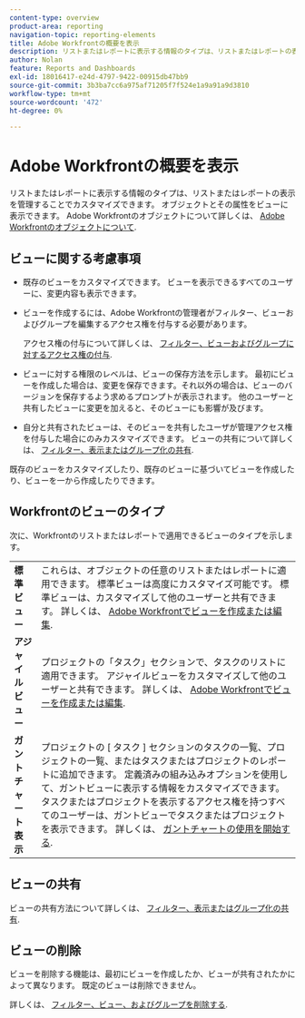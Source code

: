 ```yaml
---
content-type: overview
product-area: reporting
navigation-topic: reporting-elements
title: Adobe Workfrontの概要を表示
description: リストまたはレポートに表示する情報のタイプは、リストまたはレポートの表示を管理することでカスタマイズできます。 オブジェクトとその属性をビューに表示できます。
author: Nolan
feature: Reports and Dashboards
exl-id: 18016417-e24d-4797-9422-00915db47bb9
source-git-commit: 3b3ba7cc6a975af71205f7f524e1a9a91a9d3810
workflow-type: tm+mt
source-wordcount: '472'
ht-degree: 0%

---
```


# Adobe Workfrontの概要を表示

<!--Audited: 01/2024-->

リストまたはレポートに表示する情報のタイプは、リストまたはレポートの表示を管理することでカスタマイズできます。 オブジェクトとその属性をビューに表示できます。 Adobe Workfrontのオブジェクトについて詳しくは、 [Adobe Workfrontのオブジェクトについて](../../../workfront-basics/navigate-workfront/workfront-navigation/understand-objects.md).

## ビューに関する考慮事項

* 既存のビューをカスタマイズできます。 ビューを表示できるすべてのユーザーに、変更内容も表示できます。
* ビューを作成するには、Adobe Workfrontの管理者がフィルター、ビューおよびグループを編集するアクセス権を付与する必要があります。

  アクセス権の付与について詳しくは、 [フィルター、ビューおよびグループに対するアクセス権の付与](../../../administration-and-setup/add-users/configure-and-grant-access/grant-access-fvg.md).

* ビューに対する権限のレベルは、ビューの保存方法を示します。 最初にビューを作成した場合は、変更を保存できます。それ以外の場合は、ビューのバージョンを保存するよう求めるプロンプトが表示されます。 他のユーザーと共有したビューに変更を加えると、そのビューにも影響が及びます。
* 自分と共有されたビューは、そのビューを共有したユーザが管理アクセス権を付与した場合にのみカスタマイズできます。 ビューの共有について詳しくは、 [フィルター、表示またはグループ化の共有](../../../reports-and-dashboards/reports/reporting-elements/share-filter-view-grouping.md).

既存のビューをカスタマイズしたり、既存のビューに基づいてビューを作成したり、ビューを一から作成したりできます。

## Workfrontのビューのタイプ

次に、Workfrontのリストまたはレポートで適用できるビューのタイプを示します。

<table style="table-layout:auto">
    <tr>
        <td><strong>標準ビュー</strong></td>
        <td>これらは、オブジェクトの任意のリストまたはレポートに適用できます。 標準ビューは高度にカスタマイズ可能です。 標準ビューは、カスタマイズして他のユーザーと共有できます。 詳しくは、 <a href="/help/quicksilver/reports-and-dashboards/reports/reporting-elements/create-edit-views.md">Adobe Workfrontでビューを作成または編集</a>.</td>
    </tr>
    <tr>
        <td><strong>アジャイルビュー</strong></td>
        <td>プロジェクトの「タスク」セクションで、タスクのリストに適用できます。 アジャイルビューをカスタマイズして他のユーザーと共有できます。 詳しくは、 <a href="/help/quicksilver/reports-and-dashboards/reports/reporting-elements/create-edit-views.md">Adobe Workfrontでビューを作成または編集</a>.</td>
    </tr>
    <tr>
        <td><strong>ガントチャート表示</strong></td>
        <td>プロジェクトの [ タスク ] セクションのタスクの一覧、プロジェクトの一覧、またはタスクまたはプロジェクトのレポートに追加できます。 定義済みの組み込みオプションを使用して、ガントビューに表示する情報をカスタマイズできます。 タスクまたはプロジェクトを表示するアクセス権を持つすべてのユーザーは、ガントビューでタスクまたはプロジェクトを表示できます。 詳しくは、 <a href="/help/quicksilver/manage-work/gantt-chart/use-the-gantt-chart/get-started-with-gantt.md">ガントチャートの使用を開始する</a>.</td>
       </tr>
</table>

<!--NOTE FOR MAYBE LATER: consider adding calendar and board views, or Milestone view (not customizable) to this list of views (above)?! -->

## ビューの共有

ビューの共有方法について詳しくは、 [フィルター、表示またはグループ化の共有](../../../reports-and-dashboards/reports/reporting-elements/share-filter-view-grouping.md).

## ビューの削除

ビューを削除する機能は、最初にビューを作成したか、ビューが共有されたかによって異なります。 既定のビューは削除できません。

詳しくは、 [フィルター、ビュー、およびグループを削除する](../../../reports-and-dashboards/reports/reporting-elements/remove-filters-views-groupings.md).


